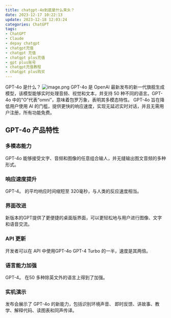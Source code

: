 ```yaml
---
title: chatgpt-4o到底是什么来头？
date: 2023-12-17 10:22:13
update: 2023-12-18 12:03:24
categories: ChatGPT
tags: 
- ChatGPT 
- Claude
- depay chatgpt
- chatgpt充值
- chatgpt 充值
- chatgpt plus充值
- gpt plus账号
- chatgpt充值教程
- chatgpt plus购买
---
```


GPT-4o 是什么？
![image.png](https://gcore.jsdelivr.net/gh/btcltceth/blogassets@latest/c/img/chatgpt-4o-001.png)
GPT-4o 是 OpenAl 最新发布的新一代旗舰生成模型，该模型能够实时处理音频、视觉和文本，并支持 50 种不同的语言。GPT-4o
中的"O”代表“omni”，意味着包罗万象，表明其多模态特性。
GPT-4o 旨在降低用户使用 Al 的门槛，提供更快的响应速度，实现无延迟实时对话，并且无需用户注册，所有功能免费。

## GPT-4o 产品特性
### 多模态能力
GPT-4o 能够接受文字、音频和图像的任意组合输人，并无缝输出图文音频的多种形式。

### 响应速度提升
GPT-4。 的平均响应时间缩短至 320毫秒，与人类的反应速度相当。

### 界面改进
新版本的GPT提供了更便捷的桌面版界面，可以更轻松地与用户进行图像、文字和语音交流。

### API 更新
开发者可以在 API 中使用GPT-4o GPT-4 Turbo 的一半，速度是其两倍。

### 语言能力加强
GPT-4。 在50 多种除英文外的语言上得到了加强。

### 实机演示
发布会展示了 GPT-4o 的新能力，包括识别环境声音、
即时反馈、讲故事、教学、解释代码、读图表和同声传译。